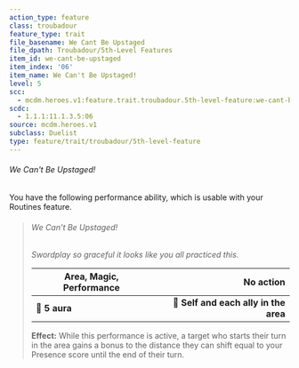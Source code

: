 ```yaml
---
action_type: feature
class: troubadour
feature_type: trait
file_basename: We Cant Be Upstaged
file_dpath: Troubadour/5th-Level Features
item_id: we-cant-be-upstaged
item_index: '06'
item_name: We Can't Be Upstaged!
level: 5
scc:
  - mcdm.heroes.v1:feature.trait.troubadour.5th-level-feature:we-cant-be-upstaged
scdc:
  - 1.1.1:11.1.3.5:06
source: mcdm.heroes.v1
subclass: Duelist
type: feature/trait/troubadour/5th-level-feature
---
```


###### We Can't Be Upstaged!

You have the following performance ability, which is usable with your Routines feature.

<!-- -->
> ###### We Can't Be Upstaged!
>
> *Swordplay so graceful it looks like you all practiced this.*
>
> | **Area, Magic, Performance** |                         **No action** |
> | ---------------------------- | ------------------------------------: |
> | **📏 5 aura**                | **🎯 Self and each ally in the area** |
>
> **Effect:** While this performance is active, a target who starts their turn in the area gains a bonus to the distance they can shift equal to your Presence score until the end of their turn.
